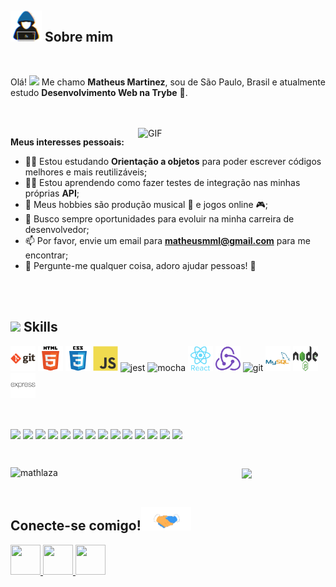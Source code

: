 ## <picture><img src = "https://github.com/0xAbdulKhalid/0xAbdulKhalid/raw/main/assets/mdImages/about_me.gif" width = 50px></picture> **Sobre mim**

<br>

Olá! <img src="https://media.giphy.com/media/hvRJCLFzcasrR4ia7z/giphy.gif" width="25"> Me chamo **Matheus Martinez**, sou de São Paulo, Brasil e atualmente estudo **Desenvolvimento Web na Trybe** 🚀.

<br />
<br />

  <img align="right" alt="GIF" src="https://media1.giphy.com/media/R03zWv5p1oNSQd91EP/giphy.gif?cid=ecf05e474xsvafr63i29dv3s0obwd1dhyfg4xfu0xsrlgq0c&rid=giphy.gif&ct=g" width="300px" />

**Meus interesses pessoais:**
- 👨‍💻 Estou estudando **Orientação a objetos** para poder escrever códigos melhores e mais reutilizáveis;
- 👨‍🎓 Estou aprendendo como fazer testes de integração nas minhas próprias **API**; 
- 🧗 Meus hobbies são produção musical 🎻 e jogos online 🎮;
- 💼 Busco sempre oportunidades para evoluir na minha carreira de desenvolvedor;
- 📫 Por favor, envie um email para **matheusmml@gmail.com** para me encontrar;
- 💬 Pergunte-me qualquer coisa, adoro ajudar pessoas! 💙
<!-- - 📝 Veja meu Curriculum Vitae <a href="https://gitconnected.com/johnatas-henrique/resume" target="_blank">clicando aqui</a> para mais informações. -->

<br />
<br />

## <img src="https://media2.giphy.com/media/QssGEmpkyEOhBCb7e1/giphy.gif?cid=ecf05e47a0n3gi1bfqntqmob8g9aid1oyj2wr3ds3mg700bl&rid=giphy.gif" width ="25"><b> Skills</b>
<p align="left">
  <img src="https://raw.githubusercontent.com/mathlaza/mathlaza/main/devimages/git-original-wordmark.svg" width="40" height="40"/> 
  <img src="https://raw.githubusercontent.com/devicons/devicon/master/icons/html5/html5-original-wordmark.svg" alt="html5" width="40" height="40"/> 
  <img src="https://raw.githubusercontent.com/devicons/devicon/master/icons/css3/css3-original-wordmark.svg" alt="css3" width="40" height="40"/> 
  <img src="https://raw.githubusercontent.com/devicons/devicon/master/icons/javascript/javascript-original.svg" alt="javascript" width="40" height="40"/> 
  <img src="https://www.learnstorybook.com/intro-to-storybook/logo-jest.png" alt="jest" width="40" height="40" />
  <img src="https://cdn.jsdelivr.net/gh/devicons/devicon/icons/mocha/mocha-plain.svg" alt="mocha" width="40" height="40"/> 
  <img src="https://raw.githubusercontent.com/mathlaza/mathlaza/main/devimages/react-original-wordmark.svg" alt="react" width="40" height="40"/>
  <img src="https://raw.githubusercontent.com/devicons/devicon/master/icons/redux/redux-original.svg" alt="redux" width="40" height="40"/> 
  <img src="https://icongr.am/devicon/docker-original.svg?size=147&color=currentColor" alt="git" width="40" height="40"/>
  <img src="https://raw.githubusercontent.com/mathlaza/mathlaza/main/devimages/mysql-original-wordmark.svg" alt="mysql" width="40" height="40"/>
  <img src="https://raw.githubusercontent.com/mathlaza/mathlaza/main/devimages/nodejs.svg" alt="nodejs" width="40" height="40"/>
  <img src="https://raw.githubusercontent.com/devicons/devicon/master/icons/express/express-original-wordmark.svg" alt="express" width="40" height="40"/>
</p>

<div align="left" style="display: inline"><br>
  <p>
    <img src="https://img.shields.io/badge/JavaScript-323330?style=for-the-badge&logo=javascript&logoColor=F7DF1E" width="130" align="center" />
    <img src="https://img.shields.io/badge/Node.js-339933?style=for-the-badge&logo=nodedotjs&logoColor=white" width="105"/ align="center" />
    <img src="https://img.shields.io/badge/React-20232A?style=for-the-badge&logo=react&logoColor=61DAFB" width="90" align="center" />
    <img src="https://img.shields.io/badge/Redux-593D88?style=for-the-badge&logo=redux&logoColor=white" width="90" align="center" />
    <img src="https://img.shields.io/badge/TypeScript-007ACC?style=for-the-badge&logo=typescript&logoColor=white" width="120"/ align="center" />
    <img src="https://img.shields.io/badge/Docker-2CA5E0?style=for-the-badge&logo=docker&logoColor=white" width="95" align="center" />  
    <img src="https://img.shields.io/badge/MySQL-005C84?style=for-the-badge&logo=mysql&logoColor=white" width="90" align="center" />
    <img src="https://img.shields.io/badge/GNU%20Bash-4EAA25?style=for-the-badge&logo=GNU%20Bash&logoColor=white" width="100" align="center" />
    <img src="https://img.shields.io/badge/GIT-E44C30?style=for-the-badge&logo=git&logoColor=white" width="70" align="center" /> 
    <img src="https://img.shields.io/badge/HTML5-E34F26?style=for-the-badge&logo=html5&logoColor=white" width="100" align="center" /> 
    <img src="https://img.shields.io/badge/CSS3-1572B6?style=for-the-badge&logo=css3&logoColor=white" width="80" align="center" /> 
    <img src="https://img.shields.io/badge/Express.js-000000?style=for-the-badge&logo=express&logoColor=white" width="125"/ align="center" />
    <img src="https://img.shields.io/badge/Jest-C21325?style=for-the-badge&logo=jest&logoColor=white" width="70" align="center" />
    <img src="https://img.shields.io/badge/Mocha-8D6748?style=for-the-badge&logo=Mocha&logoColor=white" width="90"/ align="center" /> 
  </p>

  
</div>

<br />

<p>
   <img align="left" src="https://github-readme-stats-sigma-five.vercel.app/api?username=mathlaza&theme=radical&show_icons=true" alt="mathlaza" width="370" />
</p>

  <img align="center" src="https://github-readme-stats-sigma-five.vercel.app/api/top-langs/?username=mathlaza&layout=compact&theme=radical" width="310" />

<br />
<br />

## <b> Conecte-se comigo!</b><img src="https://github.com/0xAbdulKhalid/0xAbdulKhalid/raw/main/assets/mdImages/handshake.gif" width ="80">

<a href="https://github.com/mathlaza" target="_blank">
  <img src="https://cdn.iconscout.com/icon/free/png-256/github-108-438008.png" width="48px" height="48px">
</a> 
<a href="https://www.linkedin.com/in/mathlaza/" target="_blank">
  <img src="https://i.ibb.co/Kx2GSrT/linkedin.png" width="48px" height="48px">
</a>
<a href="mailto:matheusmml@gmail.com" target="_blank">
  <img src="https://www.freepnglogos.com/uploads/logo-gmail-png/logo-gmail-png-for-gmail-email-client-mac-app-store-16.png" width="48px" height="48px">
</a>

